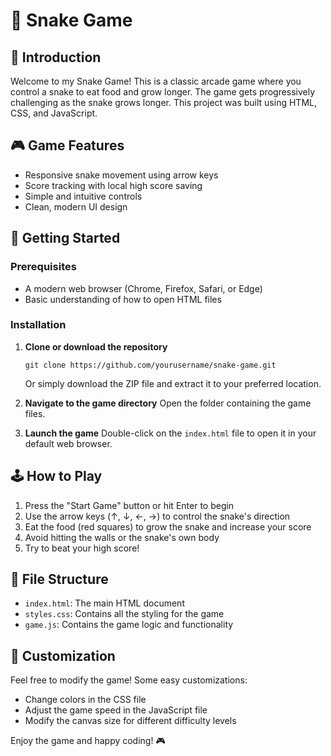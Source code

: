 # 🐍 Snake Game

## 📖 Introduction

Welcome to my Snake Game! This is a classic arcade game where you control a snake to eat food and grow longer. The game gets progressively challenging as the snake grows longer. This project was built using HTML, CSS, and JavaScript.

## 🎮 Game Features

- Responsive snake movement using arrow keys
- Score tracking with local high score saving
- Simple and intuitive controls
- Clean, modern UI design

## 🚀 Getting Started

### Prerequisites

- A modern web browser (Chrome, Firefox, Safari, or Edge)
- Basic understanding of how to open HTML files

### Installation

1. **Clone or download the repository**

   ```
   git clone https://github.com/yourusername/snake-game.git
   ```

   Or simply download the ZIP file and extract it to your preferred location.

2. **Navigate to the game directory**
   Open the folder containing the game files.

3. **Launch the game**
   Double-click on the `index.html` file to open it in your default web browser.

## 🕹️ How to Play

1. Press the "Start Game" button or hit Enter to begin
2. Use the arrow keys (↑, ↓, ←, →) to control the snake's direction
3. Eat the food (red squares) to grow the snake and increase your score
4. Avoid hitting the walls or the snake's own body
5. Try to beat your high score!

## 💾 File Structure

- `index.html`: The main HTML document
- `styles.css`: Contains all the styling for the game
- `game.js`: Contains the game logic and functionality

## 🔧 Customization

Feel free to modify the game! Some easy customizations:

- Change colors in the CSS file
- Adjust the game speed in the JavaScript file
- Modify the canvas size for different difficulty levels

Enjoy the game and happy coding! 🎮
